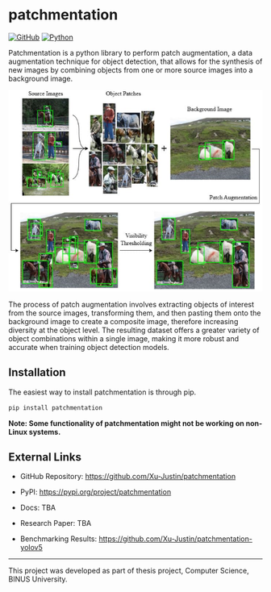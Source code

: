 # patchmentation

[![GitHub](https://img.shields.io/badge/github-%23121011.svg?style=for-the-badge&logo=github&logoColor=white)](https://github.com/Xu-Justin/patchmentation)
[![Python](https://img.shields.io/badge/python-3670A0?style=for-the-badge&logo=python&logoColor=ffdd54)](https://pypi.org/project/patchmentation)

Patchmentation is a python library to perform patch augmentation, a data augmentation technique for object detection, that allows for the synthesis of new images by combining objects from one or more source images into a background image.

<p align="center">
  <img src="https://github.com/Xu-Justin/patchmentation/blob/1320590e1f1015b1c37c241fd2a1608bd0826ea8/assets/patch-augmentation-flow.jpg" height="400" />
</p>

The process of patch augmentation involves extracting objects of interest from the source images, transforming them, and then pasting them onto the background image to create a composite image, therefore increasing diversity at the object level. The resulting dataset offers a greater variety of object combinations within a single image, making it more robust and accurate when training object detection models.

## Installation

The easiest way to install patchmentation is through pip.

```bash
pip install patchmentation
```

**Note: Some functionality of patchmentation might not be working on non-Linux systems.**

## External Links

* GitHub Repository: https://github.com/Xu-Justin/patchmentation

* PyPI: https://pypi.org/project/patchmentation

* Docs: TBA

* Research Paper: TBA

* Benchmarking Results: https://github.com/Xu-Justin/patchmentation-yolov5

---

This project was developed as part of thesis project, Computer Science, BINUS University.
